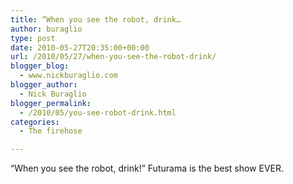 ```yaml
---
title: “When you see the robot, drink…
author: buraglio
type: post
date: 2010-05-27T20:35:00+00:00
url: /2010/05/27/when-you-see-the-robot-drink/
blogger_blog:
  - www.nickburaglio.com
blogger_author:
  - Nick Buraglio
blogger_permalink:
  - /2010/05/you-see-robot-drink.html
categories:
  - The firehose

---
```

&#8220;When you see the robot, drink!&#8221; Futurama is the best show EVER.